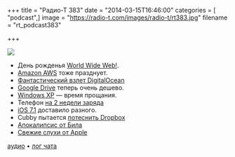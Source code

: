 +++
title = "Радио-Т 383"
date = "2014-03-15T16:46:00"
categories = [ "podcast",]
image = "https://radio-t.com/images/radio-t/rt383.jpg"
filename = "rt_podcast383"

+++

![](https://radio-t.com/images/radio-t/rt383.jpg)

* День рожденья [World Wide Web!](http://www.w3.org/blog/news/archives/3715).
* [Amazon AWS](http://gigaom.com/2014/03/14/amazons-ginormous-public-cloud-turns-8-today/) тоже празднует.
* [Фантастический взлет DigitalOcean](http://news.netcraft.com/archives/2013/06/13/the-meteoric-rise-of-digitalocean.html)
* [Google Drive](http://techcrunch.com/2014/03/13/google-drive-gets-a-big-price-drop-100gb-now-costs-1-99-a-month/) теперь очень дешево.
* [Windows XP](http://www.foxnews.com/tech/2014/03/08/windows-xp-it-time-to-say-good-bye/) — время прощания.
* Телефон [на 2 недели заряда](http://www.engadget.com/2014/03/10/onyx-midia-inkphone-hands-on/)
* [iOS 7.1](http://techcrunch.com/2014/03/10/ios-7-1-arrives-bringing-carplay-support-visual-tweaks-siri-improvements-and-more/) доставило разного.
* Cubby пытается [потеснить Dropbox](http://gigaom.com/2014/03/12/logmein-cubby-grows-up-with-new-enterprise-version/)
* [Апокалипсис от Била](http://www.businessinsider.com/bill-gates-bots-are-taking-away-jobs-2014-3)
* [Свежие слухи от Apple](http://www.mactrast.com/2014/03/rumor-apple-will-cease-production-13-inch-non-retina-macbook-pro/)

[аудио](http://cdn.radio-t.com/rt_podcast383.mp3) • [лог чата](http://chat.radio-t.com/logs/radio-t-383.html)
<audio src="http://cdn.radio-t.com/rt_podcast383.mp3" preload="none"></audio>
